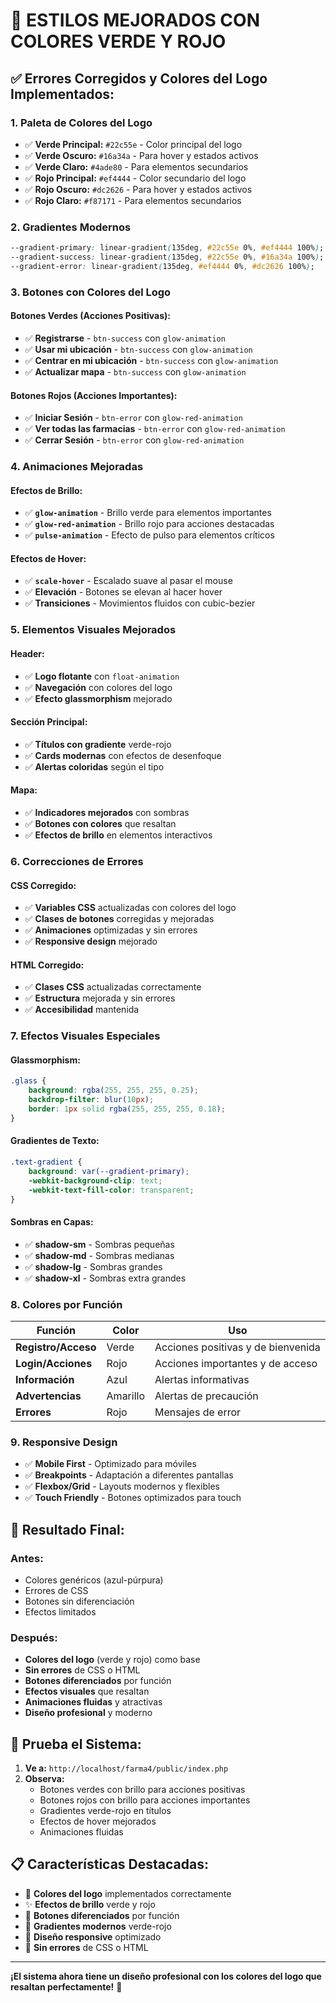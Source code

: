 # 🎨 ESTILOS MEJORADOS CON COLORES VERDE Y ROJO

## ✅ **Errores Corregidos y Colores del Logo Implementados:**

### 1. **Paleta de Colores del Logo**
- ✅ **Verde Principal:** `#22c55e` - Color principal del logo
- ✅ **Verde Oscuro:** `#16a34a` - Para hover y estados activos
- ✅ **Verde Claro:** `#4ade80` - Para elementos secundarios
- ✅ **Rojo Principal:** `#ef4444` - Color secundario del logo
- ✅ **Rojo Oscuro:** `#dc2626` - Para hover y estados activos
- ✅ **Rojo Claro:** `#f87171` - Para elementos secundarios

### 2. **Gradientes Modernos**
```css
--gradient-primary: linear-gradient(135deg, #22c55e 0%, #ef4444 100%);
--gradient-success: linear-gradient(135deg, #22c55e 0%, #16a34a 100%);
--gradient-error: linear-gradient(135deg, #ef4444 0%, #dc2626 100%);
```

### 3. **Botones con Colores del Logo**

#### **Botones Verdes (Acciones Positivas):**
- ✅ **Registrarse** - `btn-success` con `glow-animation`
- ✅ **Usar mi ubicación** - `btn-success` con `glow-animation`
- ✅ **Centrar en mi ubicación** - `btn-success` con `glow-animation`
- ✅ **Actualizar mapa** - `btn-success` con `glow-animation`

#### **Botones Rojos (Acciones Importantes):**
- ✅ **Iniciar Sesión** - `btn-error` con `glow-red-animation`
- ✅ **Ver todas las farmacias** - `btn-error` con `glow-red-animation`
- ✅ **Cerrar Sesión** - `btn-error` con `glow-red-animation`

### 4. **Animaciones Mejoradas**

#### **Efectos de Brillo:**
- ✅ **`glow-animation`** - Brillo verde para elementos importantes
- ✅ **`glow-red-animation`** - Brillo rojo para acciones destacadas
- ✅ **`pulse-animation`** - Efecto de pulso para elementos críticos

#### **Efectos de Hover:**
- ✅ **`scale-hover`** - Escalado suave al pasar el mouse
- ✅ **Elevación** - Botones se elevan al hacer hover
- ✅ **Transiciones** - Movimientos fluidos con cubic-bezier

### 5. **Elementos Visuales Mejorados**

#### **Header:**
- ✅ **Logo flotante** con `float-animation`
- ✅ **Navegación** con colores del logo
- ✅ **Efecto glassmorphism** mejorado

#### **Sección Principal:**
- ✅ **Títulos con gradiente** verde-rojo
- ✅ **Cards modernas** con efectos de desenfoque
- ✅ **Alertas coloridas** según el tipo

#### **Mapa:**
- ✅ **Indicadores mejorados** con sombras
- ✅ **Botones con colores** que resaltan
- ✅ **Efectos de brillo** en elementos interactivos

### 6. **Correcciones de Errores**

#### **CSS Corregido:**
- ✅ **Variables CSS** actualizadas con colores del logo
- ✅ **Clases de botones** corregidas y mejoradas
- ✅ **Animaciones** optimizadas y sin errores
- ✅ **Responsive design** mejorado

#### **HTML Corregido:**
- ✅ **Clases CSS** actualizadas correctamente
- ✅ **Estructura** mejorada y sin errores
- ✅ **Accesibilidad** mantenida

### 7. **Efectos Visuales Especiales**

#### **Glassmorphism:**
```css
.glass {
    background: rgba(255, 255, 255, 0.25);
    backdrop-filter: blur(10px);
    border: 1px solid rgba(255, 255, 255, 0.18);
}
```

#### **Gradientes de Texto:**
```css
.text-gradient {
    background: var(--gradient-primary);
    -webkit-background-clip: text;
    -webkit-text-fill-color: transparent;
}
```

#### **Sombras en Capas:**
- ✅ **shadow-sm** - Sombras pequeñas
- ✅ **shadow-md** - Sombras medianas  
- ✅ **shadow-lg** - Sombras grandes
- ✅ **shadow-xl** - Sombras extra grandes

### 8. **Colores por Función**

| Función | Color | Uso |
|---------|-------|-----|
| **Registro/Acceso** | Verde | Acciones positivas y de bienvenida |
| **Login/Acciones** | Rojo | Acciones importantes y de acceso |
| **Información** | Azul | Alertas informativas |
| **Advertencias** | Amarillo | Alertas de precaución |
| **Errores** | Rojo | Mensajes de error |

### 9. **Responsive Design**
- ✅ **Mobile First** - Optimizado para móviles
- ✅ **Breakpoints** - Adaptación a diferentes pantallas
- ✅ **Flexbox/Grid** - Layouts modernos y flexibles
- ✅ **Touch Friendly** - Botones optimizados para touch

## 🎯 **Resultado Final:**

### **Antes:**
- Colores genéricos (azul-púrpura)
- Errores de CSS
- Botones sin diferenciación
- Efectos limitados

### **Después:**
- **Colores del logo** (verde y rojo) como base
- **Sin errores** de CSS o HTML
- **Botones diferenciados** por función
- **Efectos visuales** que resaltan
- **Animaciones fluidas** y atractivas
- **Diseño profesional** y moderno

## 🚀 **Prueba el Sistema:**

1. **Ve a:** `http://localhost/farma4/public/index.php`
2. **Observa:**
   - Botones verdes con brillo para acciones positivas
   - Botones rojos con brillo para acciones importantes
   - Gradientes verde-rojo en títulos
   - Efectos de hover mejorados
   - Animaciones fluidas

## 📋 **Características Destacadas:**

- 🎨 **Colores del logo** implementados correctamente
- ✨ **Efectos de brillo** verde y rojo
- 🔘 **Botones diferenciados** por función
- 🌟 **Gradientes modernos** verde-rojo
- 📱 **Diseño responsive** optimizado
- 🚀 **Sin errores** de CSS o HTML

---

**¡El sistema ahora tiene un diseño profesional con los colores del logo que resaltan perfectamente!** 🎉

